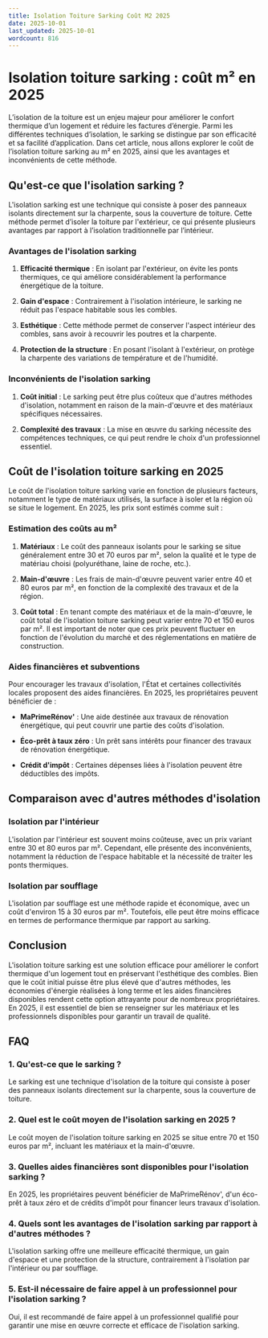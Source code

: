 ```yaml
---
title: Isolation Toiture Sarking Coût M2 2025
date: 2025-10-01
last_updated: 2025-10-01
wordcount: 816
---
```


# Isolation toiture sarking : coût m² en 2025

L’isolation de la toiture est un enjeu majeur pour améliorer le confort thermique d’un logement et réduire les factures d’énergie. Parmi les différentes techniques d’isolation, le sarking se distingue par son efficacité et sa facilité d’application. Dans cet article, nous allons explorer le coût de l’isolation toiture sarking au m² en 2025, ainsi que les avantages et inconvénients de cette méthode.

## Qu'est-ce que l'isolation sarking ?

L'isolation sarking est une technique qui consiste à poser des panneaux isolants directement sur la charpente, sous la couverture de toiture. Cette méthode permet d’isoler la toiture par l'extérieur, ce qui présente plusieurs avantages par rapport à l’isolation traditionnelle par l’intérieur.

### Avantages de l'isolation sarking

1. **Efficacité thermique** : En isolant par l'extérieur, on évite les ponts thermiques, ce qui améliore considérablement la performance énergétique de la toiture.
   
2. **Gain d'espace** : Contrairement à l'isolation intérieure, le sarking ne réduit pas l'espace habitable sous les combles.

3. **Esthétique** : Cette méthode permet de conserver l'aspect intérieur des combles, sans avoir à recouvrir les poutres et la charpente.

4. **Protection de la structure** : En posant l'isolant à l'extérieur, on protège la charpente des variations de température et de l'humidité.

### Inconvénients de l'isolation sarking

1. **Coût initial** : Le sarking peut être plus coûteux que d'autres méthodes d'isolation, notamment en raison de la main-d'œuvre et des matériaux spécifiques nécessaires.

2. **Complexité des travaux** : La mise en œuvre du sarking nécessite des compétences techniques, ce qui peut rendre le choix d'un professionnel essentiel.

## Coût de l'isolation toiture sarking en 2025

Le coût de l'isolation toiture sarking varie en fonction de plusieurs facteurs, notamment le type de matériaux utilisés, la surface à isoler et la région où se situe le logement. En 2025, les prix sont estimés comme suit :

### Estimation des coûts au m²

1. **Matériaux** : Le coût des panneaux isolants pour le sarking se situe généralement entre 30 et 70 euros par m², selon la qualité et le type de matériau choisi (polyuréthane, laine de roche, etc.).

2. **Main-d'œuvre** : Les frais de main-d'œuvre peuvent varier entre 40 et 80 euros par m², en fonction de la complexité des travaux et de la région.

3. **Coût total** : En tenant compte des matériaux et de la main-d'œuvre, le coût total de l'isolation toiture sarking peut varier entre 70 et 150 euros par m². Il est important de noter que ces prix peuvent fluctuer en fonction de l'évolution du marché et des réglementations en matière de construction.

### Aides financières et subventions

Pour encourager les travaux d'isolation, l'État et certaines collectivités locales proposent des aides financières. En 2025, les propriétaires peuvent bénéficier de :

- **MaPrimeRénov'** : Une aide destinée aux travaux de rénovation énergétique, qui peut couvrir une partie des coûts d'isolation.
  
- **Éco-prêt à taux zéro** : Un prêt sans intérêts pour financer des travaux de rénovation énergétique.

- **Crédit d'impôt** : Certaines dépenses liées à l'isolation peuvent être déductibles des impôts.

## Comparaison avec d'autres méthodes d'isolation

### Isolation par l'intérieur

L'isolation par l'intérieur est souvent moins coûteuse, avec un prix variant entre 30 et 80 euros par m². Cependant, elle présente des inconvénients, notamment la réduction de l'espace habitable et la nécessité de traiter les ponts thermiques.

### Isolation par soufflage

L'isolation par soufflage est une méthode rapide et économique, avec un coût d'environ 15 à 30 euros par m². Toutefois, elle peut être moins efficace en termes de performance thermique par rapport au sarking.

## Conclusion

L'isolation toiture sarking est une solution efficace pour améliorer le confort thermique d'un logement tout en préservant l'esthétique des combles. Bien que le coût initial puisse être plus élevé que d'autres méthodes, les économies d'énergie réalisées à long terme et les aides financières disponibles rendent cette option attrayante pour de nombreux propriétaires. En 2025, il est essentiel de bien se renseigner sur les matériaux et les professionnels disponibles pour garantir un travail de qualité.

## FAQ

### 1. Qu'est-ce que le sarking ?

Le sarking est une technique d'isolation de la toiture qui consiste à poser des panneaux isolants directement sur la charpente, sous la couverture de toiture.

### 2. Quel est le coût moyen de l'isolation sarking en 2025 ?

Le coût moyen de l'isolation toiture sarking en 2025 se situe entre 70 et 150 euros par m², incluant les matériaux et la main-d'œuvre.

### 3. Quelles aides financières sont disponibles pour l'isolation sarking ?

En 2025, les propriétaires peuvent bénéficier de MaPrimeRénov', d'un éco-prêt à taux zéro et de crédits d'impôt pour financer leurs travaux d'isolation.

### 4. Quels sont les avantages de l'isolation sarking par rapport à d'autres méthodes ?

L'isolation sarking offre une meilleure efficacité thermique, un gain d'espace et une protection de la structure, contrairement à l'isolation par l'intérieur ou par soufflage.

### 5. Est-il nécessaire de faire appel à un professionnel pour l'isolation sarking ?

Oui, il est recommandé de faire appel à un professionnel qualifié pour garantir une mise en œuvre correcte et efficace de l'isolation sarking.